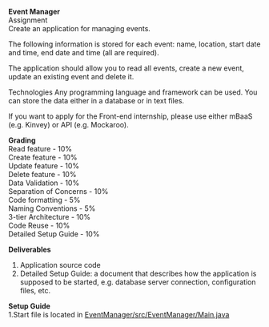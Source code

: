<b>Event Manager</b><br>
Assignment<br>
Create an application for managing events.<br>

The following information is stored for each event: name, location, start date and time, end date and time (all are required).

The application should allow you to read all events, create a new event, update an existing event and delete it.

Technologies
Any programming language and framework can be used. You can store the data either in a database or in text files.

If you want to apply for the Front-end internship, please use either mBaaS (e.g. Kinvey) or API (e.g. Mockaroo).

<b>Grading</b><br>
Read feature - 10%<br>
Create feature - 10%<br>
Update feature - 10%<br>
Delete feature - 10%<br>
Data Validation - 10%<br>
Separation of Concerns - 10%<br>
Code formatting - 5%<br>
Naming Conventions - 5%<br>
3-tier Architecture - 10%<br>
Code Reuse - 10%<br>
Detailed Setup Guide - 10%<br>

<b>Deliverables</b>
1. Application source code 
2. Detailed Setup Guide: a document that describes how the application is supposed to be started, e.g. database server connection, configuration files, etc.

<b>Setup Guide</b><br>
1.Start file is located in <a href="https://github.com/Tuscann/EventManager/blob/master/EventManager/src/EventManager/Main.java">EventManager/src/EventManager/Main.java</a> 
